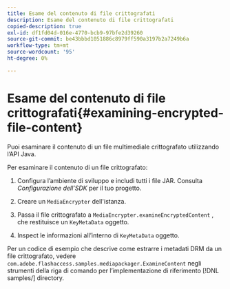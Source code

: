 ```yaml
---
title: Esame del contenuto di file crittografati
description: Esame del contenuto di file crittografati
copied-description: true
exl-id: df1fd04d-016e-4770-bcb9-97bfe2d39260
source-git-commit: be43bbbd1051886c8979ff590a3197b2a7249b6a
workflow-type: tm+mt
source-wordcount: '95'
ht-degree: 0%

---
```


# Esame del contenuto di file crittografati{#examining-encrypted-file-content}

Puoi esaminare il contenuto di un file multimediale crittografato utilizzando l’API Java.

Per esaminare il contenuto di un file crittografato:

1. Configura l’ambiente di sviluppo e includi tutti i file JAR. Consulta *Configurazione dell’SDK* per il tuo progetto.
1. Creare un `MediaEncrypter` dell&#39;istanza.
1. Passa il file crittografato a `MediaEncrypter.examineEncryptedContent` , che restituisce un `KeyMetaData` oggetto.

1. Inspect le informazioni all’interno di `KeyMetaData` oggetto.

Per un codice di esempio che descrive come estrarre i metadati DRM da un file crittografato, vedere `com.adobe.flashaccess.samples.mediapackager.ExamineContent` negli strumenti della riga di comando per l’implementazione di riferimento [!DNL samples/] directory.

